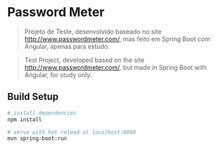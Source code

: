 # Password Meter

> Projeto de Teste, desenvolvido baseado no site http://www.passwordmeter.com/, mas feito em Spring Boot com Angular, apenas para estudo.

> Test Project, developed based on the site http://www.passwordmeter.com/, but made in Spring Boot with Angular, for study only.

## Build Setup

``` bash
# install dependencies
npm install

# serve with hot reload at localhost:8080
mvn spring-boot:run

